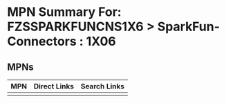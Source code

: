 



# MPN Summary For: FZSSPARKFUNCNS1X6 > SparkFun-Connectors : 1X06

## MPNs
  

|MPN|Direct Links|Search Links|
| :--- | :--- | :--- |
||||
